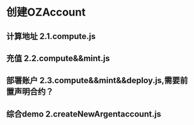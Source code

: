 # 创建OZAccount

## 计算地址 2.1.compute.js

## 充值 2.2.compute&&mint.js

## 部署账户 2.3.compute&&mint&&deploy.js,需要前置声明合约？

## 综合demo 2.createNewArgentaccount.js